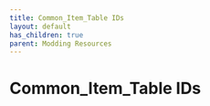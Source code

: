 ```yaml
---
title: Common_Item_Table IDs
layout: default
has_children: true
parent: Modding Resources
---
```


# Common_Item_Table IDs
